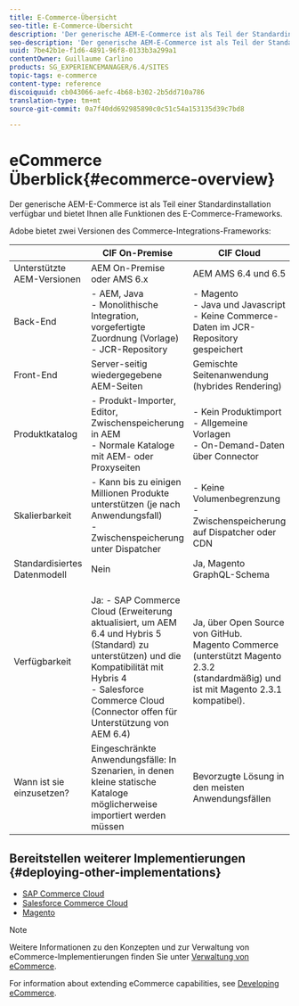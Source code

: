 ```yaml
---
title: E-Commerce-Übersicht
seo-title: E-Commerce-Übersicht
description: 'Der generische AEM-E-Commerce ist als Teil der Standardinstallation verfügbar und bietet Ihnen alle Funktionen des E-Commerce-Frameworks.  '
seo-description: 'Der generische AEM-E-Commerce ist als Teil der Standardinstallation verfügbar und bietet Ihnen alle Funktionen des E-Commerce-Frameworks.  '
uuid: 7be42b1e-f1d6-4891-96f8-0133b3a299a1
contentOwner: Guillaume Carlino
products: SG_EXPERIENCEMANAGER/6.4/SITES
topic-tags: e-commerce
content-type: reference
discoiquuid: cb043066-aefc-4b68-b302-2b5dd710a786
translation-type: tm+mt
source-git-commit: 0a7f40dd692985890c0c51c54a153135d39c7bd8

---
```



# eCommerce  Überblick{#ecommerce-overview}

Der generische AEM-E-Commerce ist als Teil einer Standardinstallation verfügbar und bietet Ihnen alle Funktionen des E-Commerce-Frameworks.

Adobe bietet zwei Versionen des Commerce-Integrations-Frameworks:

|  | CIF On-Premise | CIF Cloud |
|-------------------------|--------------------------------------------------------------------------------------------------------------------------------------------------------------------------------------------------------|------------------------------------------------------------------------------------------------------------------------|
| Unterstützte AEM-Versionen | AEM On-Premise oder AMS 6.x | AEM AMS 6.4 und 6.5 |
| Back-End | - AEM, Java <br> - Monolithische Integration, vorgefertigte Zuordnung (Vorlage)<br> - JCR-Repository | - Magento <br>- Java und Javascript <br>- Keine Commerce-Daten im JCR-Repository gespeichert |
| Front-End | Server-seitig wiedergegebene AEM-Seiten | Gemischte Seitenanwendung (hybrides Rendering) |
| Produktkatalog | - Produkt-Importer, Editor, Zwischenspeicherung in AEM <br>- Normale Kataloge mit AEM- oder Proxyseiten | - Kein Produktimport <br>- Allgemeine Vorlagen <br>- On-Demand-Daten über Connector |
| Skalierbarkeit | - Kann bis zu einigen Millionen Produkte unterstützen (je nach Anwendungsfall) <br> - Zwischenspeicherung unter Dispatcher | - Keine Volumenbegrenzung <br>- Zwischenspeicherung auf Dispatcher oder CDN |
| Standardisiertes Datenmodell | Nein | Ja, Magento GraphQL-Schema |
| Verfügbarkeit | <br> Ja: - SAP Commerce Cloud (Erweiterung aktualisiert, um AEM 6.4 und Hybris 5 (Standard) zu unterstützen) und die Kompatibilität mit Hybris 4 <br>- Salesforce Commerce Cloud (Connector offen für Unterstützung von AEM 6.4) | Ja, über Open Source von GitHub. <br> Magento Commerce (unterstützt Magento 2.3.2 (standardmäßig) und ist mit Magento 2.3.1 kompatibel). |
| Wann ist sie einzusetzen? | Eingeschränkte Anwendungsfälle: In Szenarien, in denen kleine statische Kataloge möglicherweise importiert werden müssen | Bevorzugte Lösung in den meisten Anwendungsfällen |


## Bereitstellen weiterer Implementierungen {#deploying-other-implementations}

* [SAP Commerce Cloud](/help/sites-deploying/sap-commerce-cloud.md)
* [Salesforce Commerce Cloud](https://github.com/adobe/commerce-salesforce)
* [Magento](https://www.adobe.io/apis/experiencecloud/commerce-integration-framework/integrations.html#!AdobeDocs/commerce-cif-documentation/master/integrations/02-AEM-Magento.md)

>[!NOTE]
>
>Weitere Informationen zu den Konzepten und zur Verwaltung von eCommerce-Implementierungen finden Sie unter [Verwaltung von eCommerce](/help/sites-administering/ecommerce.md).
>
>For information about extending eCommerce capabilities, see [Developing eCommerce](/help/sites-developing/ecommerce.md).

